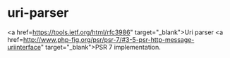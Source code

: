 # uri-parser
<a href=https://tools.ietf.org/html/rfc3986" target="_blank">Uri</a> parser <a href=http://www.php-fig.org/psr/psr-7/#3-5-psr-http-message-uriinterface" target="_blank">PSR 7</a> implementation.
